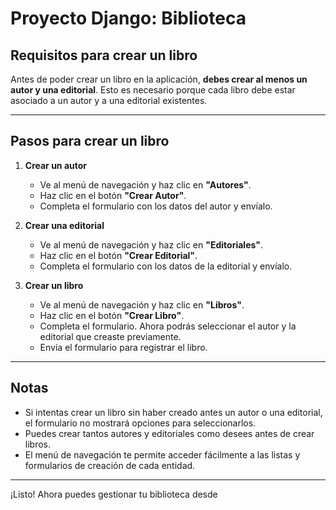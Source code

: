 # Proyecto Django: Biblioteca

## Requisitos para crear un libro

Antes de poder crear un libro en la aplicación, **debes crear al menos un autor y una editorial**. Esto es necesario porque cada libro debe estar asociado a un autor y a una editorial existentes.

---

## Pasos para crear un libro

1. **Crear un autor**
   - Ve al menú de navegación y haz clic en **"Autores"**.
   - Haz clic en el botón **"Crear Autor"**.
   - Completa el formulario con los datos del autor y envíalo.

2. **Crear una editorial**
   - Ve al menú de navegación y haz clic en **"Editoriales"**.
   - Haz clic en el botón **"Crear Editorial"**.
   - Completa el formulario con los datos de la editorial y envíalo.

3. **Crear un libro**
   - Ve al menú de navegación y haz clic en **"Libros"**.
   - Haz clic en el botón **"Crear Libro"**.
   - Completa el formulario. Ahora podrás seleccionar el autor y la editorial que creaste previamente.
   - Envía el formulario para registrar el libro.

---

## Notas

- Si intentas crear un libro sin haber creado antes un autor o una editorial, el formulario no mostrará opciones para seleccionarlos.
- Puedes crear tantos autores y editoriales como desees antes de crear libros.
- El menú de navegación te permite acceder fácilmente a las listas y formularios de creación de cada entidad.

---

¡Listo! Ahora puedes gestionar tu biblioteca desde